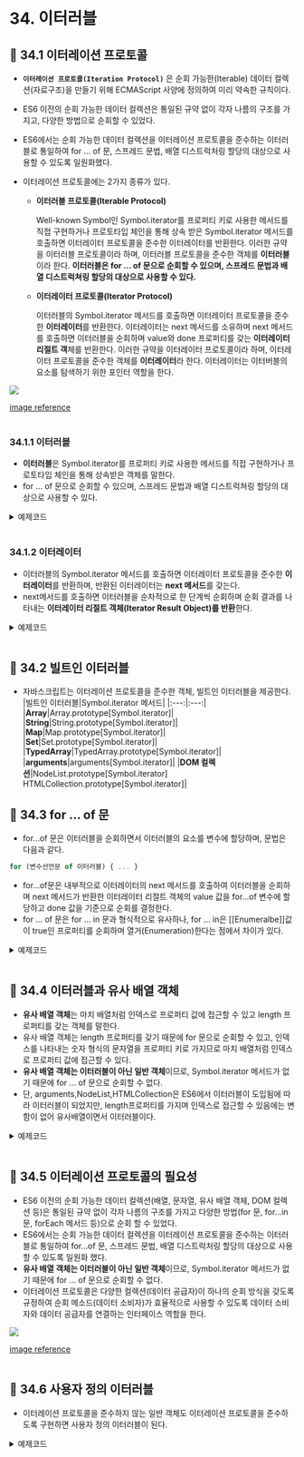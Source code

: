 # 34. 이터러블

## 📌 34.1 이터레이션 프로토콜

- **`이터레이션 프로토콜(Iteration Protocol)`** 은 순회 가능한(Iterable) 데이터 컬렉션(자료구조)을 만들기 위해 ECMAScript 사양에 정의하여 미리 약속한 규칙이다.

- ES6 이전의 순회 가능한 데이터 컬렉션은 통일된 규약 없이 각자 나름의 구조를 가지고, 다양한 방법으로 순회할 수 있었다.

- ES6에서는 순회 가능한 데이터 컬렉션을 이터레이션 프로토콜을 준수하는 이터러블로 통일하여 for ... of 문, 스프레드 문법, 배열 디스트럭처링 할당의 대상으로 사용할 수 있도록 일원화했다.

- 이터레이션 프로토콜에는 2가지 종류가 있다.

    - **이터러블 프로토콜(Iterable Protocol)**

        Well-known Symbol인 Symbol.iterator를 프로퍼티 키로 사용한 메서드를 직접 구현하거나 프로토타입 체인을 통해 상속 받은 Symbol.iterator 메서드를 호출하면 이터레이터 프로토콜을 준수한 이터레이터를 반환한다. 이러한 규약을 이터러블 프로토콜이라 하며, 이터러블 프로토콜을 준수한 객체를 **이터러블**이라 한다. **이터러블은 for ... of 문으로 순회할 수 있으며, 스프레드 문법과 배열 디스트럭쳐링 할당의 대상으로 사용할 수 있다.**

    - **이터레이터 프로토콜(Iterator Protocol)**

        이터러블의 Symbol.iterator 메서드를 호출하면 이터레이터 프로토콜을 준수한 **이터레이터**를 반환한다. 이터레이터는 next 메서드를 소유하며 next 메서드를 호출하면 이터러블을 순회하며 value와 done 프로퍼티를 갖는 **이터레이터 리절트 객**체를 반환한다. 이러한 규약을 이터레이터 프로토콜이라 하며, 이터레이터 프로토콜을 준수한 객체를 **이터레이터**라 한다. 이터레이터는 이터버블의 요소를 탐색하기 위한 포인터 역할을 한다.

<img src="https://img1.daumcdn.net/thumb/R1280x0/?scode=mtistory2&fname=https%3A%2F%2Fblog.kakaocdn.net%2Fdn%2Fb6qkHU%2FbtruUnfbrTJ%2FULig9SU1CCH4c7j50sOdGk%2Fimg.jpg">

[image reference](https://img1.daumcdn.net/thumb/R1280x0/?scode=mtistory2&fname=https%3A%2F%2Fblog.kakaocdn.net%2Fdn%2Fb6qkHU%2FbtruUnfbrTJ%2FULig9SU1CCH4c7j50sOdGk%2Fimg.jpg)
</br>
</br>

### 34.1.1 이터러블
- **이터러블**은 Symbol.iterator를 프로퍼티 키로 사용한 메서드를 직접 구현하거나 프로토타입 체인을 통해 상속받은 객체를 말한다.
- for ... of 문으로 순회할 수 있으며, 스프레드 문법과 배열 디스트럭쳐링 할당의 대상으로 사용할 수 있다.

<details>
<summary>예제코드</summary>
<div markdown="1">

```js
// 이터러블인지 아닌지 확인하기
const isIterable = v => v !== null && typeof v[Symbol.iterator] === 'function';

// 배열, 문자열, Map, Set 등은 이터러블이다.
isIterable([]);        // -> true
isIterable('');        // -> true
isIterable(new Map()); // -> true
isIterable(new Set()); // -> true
isIterable({});        // -> false
```

```js
// 이터러블의 사용
const array = [1, 2, 3];

// 배열은 Array.prototype의 Symbol.iterator 메서드를 상속받는 이터러블이다.
console.log(Symbol.iterator in array); // true

// 이터러블인 배열은 for...of 문으로 순회 가능하다.
for (const item of array) {
  console.log(item);
}

// 이터러블인 배열은 스프레드 문법의 대상으로 사용할 수 있다.
console.log([...array]); // [1, 2, 3]

// 이터러블인 배열은 배열 디스트럭처링 할당의 대상으로 사용할 수 있다.
const [a, ...rest] = array;
console.log(a, rest); // 1, [2, 3]
```

</div>
</details>
</br>

### 34.1.2 이터레이터
- 이터러블의 Symbol.iterator 메서드를 호출하면 이터레이터 프로토콜을 준수한 **이터레이터**를 반환하며, 반환된 이터레이터는 **next 메서드**를 갖는다.
- next메서드를 호출하면 이터러블을 순차적으로 한 단계씩 순회하며 순회 결과를 나타내는 **이터레이터 리절트 객체(Iterator Result Object)를 반환**한다.

<details>
<summary>예제코드</summary>
<div markdown="1">

```js
// 배열은 이터러블 프로토콜을 준수한 이터러블이다.
const array = [1, 2, 3];

// Symbol.iterator 메서드는 이터레이터를 반환한다.
const iterator = array[Symbol.iterator]();

// Symbol.iterator 메서드가 반환한 이터레이터는 next 메서드를 갖는다.
console.log('next' in iterator); // true
```

```js
// 배열은 이터러블 프로토콜을 준수한 이터러블이다.
const array = [1, 2, 3];

// Symbol.iterator 메서드는 이터레이터를 반환한다. 이터레이터는 next 메서드를 갖는다.
const iterator = array[Symbol.iterator]();

// next 메서드를 호출하면 이터러블을 순회하며 순회 결과를 나타내는 이터레이터 리절트 객체를 반환한다. 이터레이터 리절트 객체는 value와 done 프로퍼티를 갖는 객체다. 이때 value 프로퍼티는 현재 순회 중인 이터러블의 값을 나타내며, done 프로퍼티는 이터러블의 순회 완료 여부를 나타낸다.
console.log(iterator.next()); // { value: 1, done: false }
console.log(iterator.next()); // { value: 2, done: false }
console.log(iterator.next()); // { value: 3, done: false }
console.log(iterator.next()); // { value: undefined, done: true }
```

</div>
</details></br>

## 📌 34.2 빌트인 이터러블
- 자바스크립트는 이터레이션 프로토콜을 준수한 객체, 빌트인 이터러블을 제공한다.
  |빌트인 이터러블|Symbol.iterator 메서드|
  |:---:|:---:|
  |**Array**|Array.prototype[Symbol.iterator]|
  |**String**|String.prototype[Symbol.iterator]|
  |**Map**|Map.prototype[Symbol.iterator]|
  |**Set**|Set.prototype[Symbol.iterator]|
  |**TypedArray**|TypedArray.prototype[Symbol.iterator]|
  |**arguments**|arguments[Symbol.iterator]|
  |**DOM 컬렉션**|NodeList.prototype[Symbol.iterator]<br/>HTMLCollection.prototype[Symbol.iterator]|

## 📌 34.3 for ... of 문
- for...of 문은 이터러블을 순회하면서 이터러블의 요소를 변수에 할당하며, 문법은 다음과 같다.
```js
for (변수선언문 of 이터러블) { ... }
```
- for...of문은 내부적으로 이터레이터의 next 메서드를 호출하여 이터러블을 순회하며 next 메서드가 반환한 이터레이터 리절트 객체의 value 값을 for...of 변수에 할당하고 done 값을 기준으로 순회를 결정한다.
- for ... of 문은 for ... in 문과 형식적으로 유사하나, for ... in은 [[Enumeralbe]]값이 true인 프로퍼티를 순회하며 열거(Enumeration)한다는 점에서 차이가 있다.

<details>
<summary>예제코드</summary>
<div markdown="1">

```js
for (const item of [1, 2, 3]) {
  // item 변수에 순차적으로 1, 2, 3이 할당된다.
  console.log(item); // 1 2 3
}
```

```js
// 위 예제의 for ... of 문의 내부 동작을 for문으로 구현
// 이터러블
const iterable = [1, 2, 3];

// 이터러블의 Symbol.iterator 메서드를 호출하여 이터레이터를 생성한다.
const iterator = iterable[Symbol.iterator]();

for (;;) {
  // 이터레이터의 next 메서드를 호출하여 이터러블을 순회한다. 이때 next 메서드는 이터레이터 리절트 객체를 반환한다.
  const res = iterator.next();

  // next 메서드가 반환한 이터레이터 리절트 객체의 done 프로퍼티 값이 true이면 이터러블의 순회를 중단한다.
  if (res.done) break;

  // 이터레이터 리절트 객체의 value 프로퍼티 값을 item 변수에 할당한다.
  const item = res.value;
  console.log(item); // 1 2 3
}
```

</div>
</details></br>


## 📌 34.4 이터러블과 유사 배열 객체
- **유사 배열 객체**는 마치 배열처럼 인덱스로 프로퍼티 값에 접근할 수 있고 length 프로퍼티를 갖는 객체를 말한다.
- 유사 배열 객체는 length 프로퍼티를 갖기 때문에 for 문으로 순회할 수 있고, 인덱스를 나타내는 숫자 형식의 문자열을 프로퍼티 키로 가지므로 마치 배열처럼 인덱스로 프로퍼티 값에 접근할 수 있다.
- **유사 배열 객체는 이터러블이 아닌 일반 객체**이므로, Symbol.iterator 메서드가 없기 때문에 for ... of 문으로 순회할 수 없다.
- 단, arguments,NodeList,HTMLCollection은 ES6에서 이터러블이 도입됨에 따라 이터러블이 되었지만, length프로퍼티를 가지며 인덱스로 접근할 수 있음에는 변함이 없어 유사배열이면서 이터러블이다.

<details>
<summary>예제코드</summary>
<div markdown="1">

```js
// 유사 배열 객체
const arrayLike = {
  0: 1,
  1: 2,
  2: 3,
  length: 3
};

// 유사 배열 객체는 length 프로퍼티를 갖기 때문에 for 문으로 순회할 수 있다.
for (let i = 0; i < arrayLike.length; i++) {
  // 유사 배열 객체는 마치 배열처럼 인덱스로 프로퍼티 값에 접근할 수 있다.
  console.log(arrayLike[i]); // 1 2 3
}
```

```js
// 유사 배열 객체는 이터러블이 아니기 때문에 for...of 문으로 순회할 수 없다.
for (const item of arrayLike) {
  console.log(item); // 1 2 3
}
// -> TypeError: arrayLike is not iterable
```

</div>
</details></br>

## 📌 34.5 이터레이션 프로토콜의 필요성
- ES6 이전의 순회 가능한 데이터 컬렉션(배열, 문자열, 유사 배열 객체, DOM 컬렉션 등)은 통일된 규약 없이 각자 나름의 구조를 가지고 다양한 방법(for 문, for...in 문, forEach 메서드 등)으로 순회 할 수 있었다.
- ES6에서는 순회 가능한 데이터 컬렉션을 이터레이션 프로토콜을 준수하는 이터러블로 통일하여 for...of 문, 스프레드 문법, 배열 디스트럭처링 할당의 대상으로 사용할 수 있도록 일원화 했다.
- **유사 배열 객체는 이터러블이 아닌 일반 객체**이므로, Symbol.iterator 메서드가 없기 때문에 for ... of 문으로 순회할 수 없다.
- 이터레이션 프로토콜은 다양한 컬렉션(데이터 공급자)이 하나의 순회 방식을 갖도록 규정하여 순회 메소드(데이터 소비자)가 효율적으로 사용할 수 있도록 데이터 소비자와 데이터 공급자를 연결하는 인터페이스 역할을 한다.
<img src="https://img1.daumcdn.net/thumb/R1280x0/?scode=mtistory2&fname=https%3A%2F%2Fblog.kakaocdn.net%2Fdn%2FPhDqU%2FbtruUm8BiAw%2FnE36iLJ1knaTnngEVe0ZAk%2Fimg.jpg">

[image reference](https://img1.daumcdn.net/thumb/R1280x0/?scode=mtistory2&fname=https%3A%2F%2Fblog.kakaocdn.net%2Fdn%2FPhDqU%2FbtruUm8BiAw%2FnE36iLJ1knaTnngEVe0ZAk%2Fimg.jpg)
</br>
</br>

## 📌 34.6 사용자 정의 이터러블
- 이터레이션 프로토콜을 준수하지 않는 일반 객체도 이터레이션 프로토콜을 준수하도록 구현하면 사용자 정의 이터러블이 된다.

<details>
<summary>예제코드</summary>
<div markdown="1">


```js
// 피보나치 수열을 구현한 사용자 정의 이터러블
const fibonacci = {
  // Symbol.iterator 메서드를 구현하여 이터러블 프로토콜을 준수한다.
  [Symbol.iterator]() {
    let [pre, cur] = [0, 1]; // "36.1. 배열 디스트럭처링 할당" 참고
    const max = 10; // 수열의 최대값

    // Symbol.iterator 메서드는 next 메서드를 소유한 이터레이터를 반환해야 하고
    // next 메서드는 이터레이터 리절트 객체를 반환해야 한다.
    return {
      next() {
        [pre, cur] = [cur, pre + cur]; // "36.1. 배열 디스트럭처링 할당" 참고
        // 이터레이터 리절트 객체를 반환한다.
        return { value: cur, done: cur >= max };
      }
    };
  }
};

// 이터러블인 fibonacci 객체를 순회할 때마다 next 메서드가 호출된다.
for (const num of fibonacci) {
  console.log(num); // 1 2 3 5 8
}
```

```js
// 이터러블은 스프레드 문법의 대상이 될 수 있다.
const arr = [...fibonacci];
console.log(arr); // [ 1, 2, 3, 5, 8 ]

// 이터러블은 배열 디스트럭처링 할당의 대상이 될 수 있다.
const [first, second, ...rest] = fibonacci;
console.log(first, second, rest); // 1 2 [ 3, 5, 8 ]
```

```js
// 피보나치 수열을 구현한 사용자 정의 이터러블을 반환하는 함수. 수열의 최대값을 인수로 전달받는다.
const fibonacciFunc = function (max) {
  let [pre, cur] = [0, 1];

  // Symbol.iterator 메서드를 구현한 이터러블을 반환한다.
  return {
    [Symbol.iterator]() {
      return {
        next() {
          [pre, cur] = [cur, pre + cur];
          return { value: cur, done: cur >= max };
        }
      };
    }
  };
};

// 이터러블을 반환하는 함수에 수열의 최대값을 인수로 전달하면서 호출한다.
for (const num of fibonacciFunc(10)) {
  console.log(num); // 1 2 3 5 8
}
```

```js
// fibonacciFunc 함수는 이터러블을 반환한다.
const iterable = fibonacciFunc(5);
// 이터러블의 Symbol.iterator 메서드는 이터레이터를 반환한다.
const iterator = iterable[Symbol.iterator]();

console.log(iterator.next()); // { value: 1, done: false }
console.log(iterator.next()); // { value: 2, done: false }
console.log(iterator.next()); // { value: 3, done: false }
console.log(iterator.next()); // { value: 5, done: true }
```

```js
// 이터러블이면서 이터레이터인 객체. 이터레이터를 반환하는 Symbol.iterator 메서드와
// 이터레이션 리절트 객체를 반환하는 next 메서드를 소유한다.
{
  [Symbol.iterator]() { return this; },
  next() {
    return { value: any, done: boolean };
  }
}
```

```js
// 이터러블이면서 이터레이터인 객체를 반환하는 함수
const fibonacciFunc = function (max) {
  let [pre, cur] = [0, 1];

  // Symbol.iterator 메서드와 next 메서드를 소유한 이터러블이면서 이터레이터인 객체를 반환
  return {
    [Symbol.iterator]() { return this; },
    // next 메서드는 이터레이터 리절트 객체를 반환
    next() {
      [pre, cur] = [cur, pre + cur];
      return { value: cur, done: cur >= max };
    }
  };
};

// iter는 이터러블이면서 이터레이터다.
let iter = fibonacciFunc(10);

// iter는 이터러블이므로 for...of 문으로 순회할 수 있다.
for (const num of iter) {
  console.log(num); // 1 2 3 5 8
}

// iter는 이터러블이면서 이터레이터다
iter = fibonacciFunc(10);

// iter는 이터레이터이므로 이터레이션 리절트 객체를 반환하는 next 메서드를 소유한다.
console.log(iter.next()); // { value: 1, done: false }
console.log(iter.next()); // { value: 2, done: false }
console.log(iter.next()); // { value: 3, done: false }
console.log(iter.next()); // { value: 5, done: false }
console.log(iter.next()); // { value: 8, done: false }
console.log(iter.next()); // { value: 13, done: true }
```

```js
// 무한 이터러블을 생성하는 함수
const fibonacciFunc = function () {
  let [pre, cur] = [0, 1];

  return {
    [Symbol.iterator]() { return this; },
    next() {
      [pre, cur] = [cur, pre + cur];
      // 무한을 구현해야 하므로 done 프로퍼티를 생략한다.
      return { value: cur };
    }
  };
};

// fibonacciFunc 함수는 무한 이터러블을 생성한다.
for (const num of fibonacciFunc()) {
  if (num > 10000) break;
  console.log(num); // 1 2 3 5 8...4181 6765
}

// 배열 디스트럭처링 할당을 통해 무한 이터러블에서 3개의 요소만 취득한다.
const [f1, f2, f3] = fibonacciFunc();
console.log(f1, f2, f3); // 1 2 3
```

</div>
</details></br>